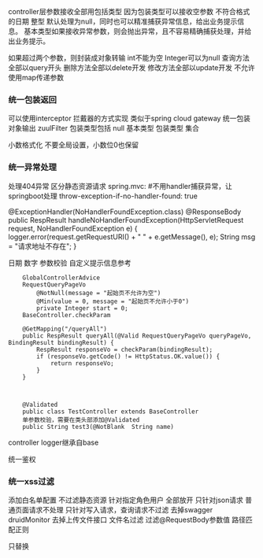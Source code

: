controller层参数接收全部用包括类型 
因为包装类型可以接收空参数 不符合格式的日期 整型 默认处理为null，同时也可以精准捕获异常信息，给出业务提示信息。
基本类型如果接收异常参数，则会抛出异常，且不容易精确捕获处理，并给出业务提示。


如果超过两个参数，则封装成对象转输 int不能为空 Integer可以为null
查询方法全部以query开头
删除方法全部以delete开发
修改方法全部以update开发
不允许使用map传递参数

### 统一包装返回
可以使用interceptor 拦戴器的方式实现
类似于spring cloud gateway 统一包装对象输出
zuulFilter
包装类型包括
null
基本类型
包装类型
集合

小数格式化 不要全局设置，小数位0也保留
### 统一异常处理
处理404异常 区分静态资源请求
  spring.mvc:
    #不用handler捕获异常，让springboot处理
    throw-exception-if-no-handler-found: true
    
   @ExceptionHandler(NoHandlerFoundException.class)
    @ResponseBody
    public RespResult handleNoHandlerFoundException(HttpServletRequest request,  NoHandlerFoundException e) {
        logger.error(request.getRequestURI() + " " + e.getMessage(), e);
        String msg = "请求地址不存在";
    }
    
日期 数字 参数校验 自定义提示信息参考    
```
    GlobalControllerAdvice
    RequestQueryPageVo
        @NotNull(message = "起始页不允许为空")
        @Min(value = 0, message = "起始页不允许小于0")
        private Integer start = 0;
    BaseController.checkParam
    
    @GetMapping("/queryAll")
    public RespResult queryAll(@Valid RequestQueryPageVo queryPageVo, BindingResult bindingResult) {
        RespResult responseVo = checkParam(bindingResult);
        if (responseVo.getCode() != HttpStatus.OK.value()) {
            return responseVo;
        }
    }
    
    
    
    @Validated
    public class TestController extends BaseController 
    单参数校验，需要在类头部添加@Validated
    public String test3(@NotBlank  String name) 
```
controller logger继承自base

统一鉴权

### 统一xss过滤
添加白名单配置 不过滤静态资源
针对指定角色用户 全部放开
只针对json请求 普通页面请求不处理
只针对写入请求，查询请求不过滤
去掉swagger druidMonitor
去掉上传文件接口
文件名过滤
过滤@RequestBody参数值
路径匹配正则

只替换<script> 不区分大小 中间有空格
    <style> </style>
    <a> </a>
    

   //如果是ajax返回指定数据
        String requestedWith = httpReq.getHeader("X-Requested-With");
        System.out.println(requestedWith);
        if (StringUtils.isNotEmpty(requestedWith) && StringUtils.equals(requestedWith, "XMLHttpRequest")) {
        }

### 安全停上
http://localhost:8080/actuator/shutdown
增加webfilter 该地址的权限判断 可根据登录用户 或地址IP     

### 健康状况
### projo层划分



单表查询 传对象进去
mapper xml 自动适配各字段条件，避免每查个字段都写个方法。



### valid参数校验
#### 单个参数校验
```
    @Validated
    public class UserInfoController
        public RespResult deleteByKey(@Max(value = 1) Integer id) {
            //此方法是通过异常抛出 校验信息，且提示信息不好定制控制，不建议使用。
            //单参数校验 建议使用业务代码实现，或抽像出通用方法
            //多参数方法校验 结构更加清晰，信息可控友好。
        }
    }

```
#### 对像参数校验

#### 常用类型校验

#### 自定义校验注解


    String message() default "不允许超过指定长度{length}";
    {变量名}可以动态获取自定义注相关属性，避免在业务代码里重复编写。
    
    参考学习源码 相关的提示信息都是从外部配置文件读取，汉字全部转unicode字符。

#### 未解决问题
* 时间跨度的精准计算
例如1年的限制，2018-09-09 00:00:00 至 2019-09-09 12:00:00是超过1年12小的，需要精确计算到秒。

* 考虑前端参数超级大参数 或大文件的拉截
如果超级大的参数，虽然不走业务逻辑，但也会走校验代码接收与返回会占用大量资源。建议在前置或nginx端进行拦截处理。

### 数据持久化问题
1. 分库分表机制

2. ORM机制
将代码生成工具的模块化代码与业务自定义代码做到物理分隔。





### monitor监控
mysql数据库主从监控
是否完全一致，延时时间
表的总行数
分库分表


日志
